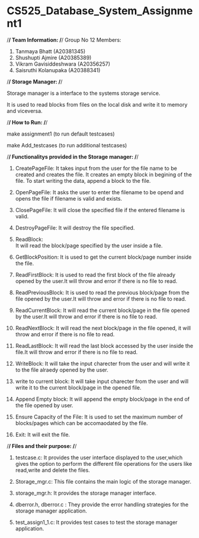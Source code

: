 # CS525_Database_System_Assignment1
/********************************************************/
                   Team Information:
/********************************************************/
Group No 12
Members:
1) Tanmaya Bhatt (A20381345)
2) Shushupti Ajmire (A20385389)
3) Vikram Gavisiddeshwara (A20356257)
4) Saisruthi Kolanupaka (A20388341)


/********************************************************/
                   Storage Manager: 
/********************************************************/

Storage manager is a interface to the systems storage service.
 
It is used to read blocks from files on the local disk and write it to memory and viceversa.


/********************************************************/
                      How to Run:
/********************************************************/

make assignment1  (to run default testcases)

make Add_testcases (to run additional testcases)


/********************************************************/
      Functionalitys provided in the Storage manager:
/********************************************************/

1. CreatePageFile: 
It takes input from the user for the file name to be created and creates the file.
It creates an empty block in begining of the file.
To start writing the data, append a block to the file.

2. OpenPageFile: 
It asks the user to enter the filename to be opend and opens the file if filename is valid and exists.

3. ClosePageFile: 
It will close the specified file if the entered filename is valid.

4. DestroyPageFile:
It will destroy the file specified.

5. ReadBlock:  
It will read the block/page specified by the user inside a file.

6. GetBlockPosition: 
It is used to get the current block/page number inside the file.

7. ReadFirstBlock: 
It is used to read the first block of the file already opened by the user.It will throw and error if there is no file to read.

8. ReadPreviousBlock:
It is used to read the previous block/page from the file opened by the user.It will throw and error if there is no file to read.

9. ReadCurrentBlock: 
It will read the current block/page in the file opened by the user.It will throw and error if there is no file to read.

10. ReadNextBlock: 
It will read the next block/page in the file opened, it will throw and error if there is no file to read.

11. ReadLastBlock: 
It will read the last block accessed by the user inside the file.It will throw and error if there is no file to read.

12. WriteBlock: 
It will take the input charecter from the user and will write it to the file alraedy opened by the user.

13. write to current block: 
It will take input charecter from the user and will write it to the current block/page in the opened file.

14. Append Empty block: 
It will append the empty block/page in the end of the file opened by user.

15. Ensure Capacity of the File: 
It is used to set the maximum number of blocks/pages which can be accomaodated by the file. 

16. Exit:
It will exit the file.



/********************************************************/
               Files and their purpose:
/********************************************************/

1. testcase.c: 
It provides the user interface displayed to the user,which gives the option to perform the different file operations for the users like read,write and delete the files.

2. Storage_mgr.c: 
This file contains the main logic of the storage manager.

3. storage_mgr.h:
It provides the  storage manager interface.

4. dberror.h, dberror.c : 
They provide the error handling strategies for the storage manager application.

5. test_assign1_1.c: 
It provides test cases to test the storage manager application.


